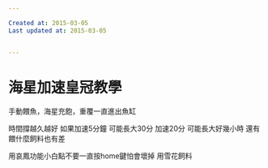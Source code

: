 ```yaml
---

Created at: 2015-03-05
Last updated at: 2015-03-05


---
```


# 海星加速皇冠教學


手動餵魚，海星充飽，重覆一直進出魚缸

時間撐越久越好 如果加速5分鐘 可能長大30分 加速20分 可能長大好幾小時 還有餵什麼飼料也有差

用哀鳳功能小白點不要一直按home鍵怕會壞掉
用雪花飼料

